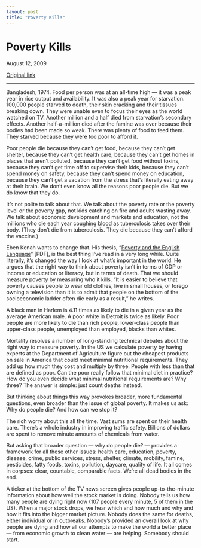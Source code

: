 ```yaml
---
layout: post
title: "Poverty Kills"
---
```

Poverty Kills
=============

August 12, 2009

[Original link](http://www.aaronsw.com/weblog/povertykills)

* * * * *

Bangladesh, 1974. Food per person was at an all-time high — it was a
peak year in rice output and availability. It was also a peak year for
starvation. 100,000 people starved to death, their skin cracking and
their tissues breaking down. They were unable even to focus their eyes
as the world watched on TV. Another million and a half died from
starvation’s secondary effects. Another half-a-million died after the
famine was over because their bodies had been made so weak. There was
plenty of food to feed them. They starved because they were too poor to
afford it.

Poor people die because they can’t get food, because they can’t get
shelter, because they can’t get health care, because they can’t get
homes in places that aren’t polluted, because they can’t get food
without toxins, because they can’t get time off to supervise their kids,
because they can’t spend money on safety, because they can’t spend money
on education, because they can’t get a vacation from the stress that’s
literally eating away at their brain. We don’t even know all the reasons
poor people die. But we do know that they do.

It’s not polite to talk about that. We talk about the poverty rate or
the poverty level or the poverty gap, not kids catching on fire and
adults wasting away. We talk about economic development and markets and
education, not the millions who die each year coughing blood as
tuberculosis takes over their body. (They don’t die from tuberculosis.
They die because they can’t afford the vaccine.)

Eben Kenah wants to change that. His thesis, “[Poverty and the English
Language](http://www.cid.harvard.edu/cidstudents/thesis_prize/thesis_2001/kenah_thesis.pdf)”
[PDF], is the best thing I’ve read in a very long while. Quite
literally, it’s changed the way I look at what’s important in the world.
He argues that the right way to think about poverty isn’t in terms of
GDP or income or education or literacy, but in terms of death. That we
should measure poverty by measuring who it kills. “It is easier to
believe that poverty causes people to wear old clothes, live in small
houses, or forego owning a television than it is to admit that people on
the bottom of the socioeconomic ladder often die early as a result,” he
writes.

A black man in Harlem is 4.11 times as likely to die in a given year as
the average American male. A poor white in Detroit is twice as likely.
Poor people are more likely to die than rich people, lower-class people
than upper-class people, unemployed than employed, blacks than whites.

Mortality resolves a number of long-standing technical debates about the
right way to measure poverty. In the US we calculate poverty by having
experts at the Department of Agriculture figure out the cheapest
products on sale in America that could meet minimal nutritional
requirements. They add up how much they cost and multiply by three.
People with less than that are defined as poor. Can the poor really
follow that minimal diet in practice? How do you even decide what
minimal nutritional requirements are? Why three? The answer is simple:
just count deaths instead.

But thinking about things this way provokes broader, more fundamental
questions, even broader than the issue of global poverty. It makes us
ask: Why do people die? And how can we stop it?

The rich worry about this all the time. Vast sums are spent on their
health care. There’s a whole industry in improving traffic safety.
Billions of dollars are spent to remove minute amounts of chemicals from
water.

But asking that broader question — why do people die? — provides a
framework for all these other issues: health care, education, poverty,
disease, crime, public services, stress, shelter, climate, mobility,
famine, pesticides, fatty foods, toxins, pollution, daycare, quality of
life. It all comes in corpses: clear, countable, comparable facts. We’re
all dead bodies in the end.

A ticker at the bottom of the TV news screen gives people
up-to-the-minute information about how well the stock market is doing.
Nobody tells us how many people are dying right now (107 people every
minute, 5 of them in the US). When a major stock drops, we hear which
and how much and why and how it fits into the bigger market picture.
Nobody does the same for deaths, either individual or in outbreaks.
Nobody’s provided an overall look at why people are dying and how all
our attempts to make the world a better place — from economic growth to
clean water — are helping. Somebody should start.
